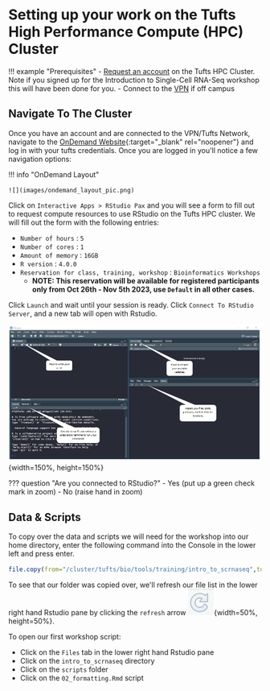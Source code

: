 # Setting up your work on the Tufts High Performance Compute (HPC) Cluster

!!! example "Prerequisites"
    - [Request an account](http://research.uit.tufts.edu/) on the Tufts HPC Cluster. Note if you signed up for the Introduction to Single-Cell RNA-Seq workshop this will have been done for you.
    - Connect to the [VPN](https://access.tufts.edu/vpn) if off campus
    

## Navigate To The Cluster

Once you have an account and are connected to the VPN/Tufts Network, navigate to the [OnDemand Website](https://ondemand.pax.tufts.edu/){:target="_blank" rel="noopener"} and log in with your tufts credentials. Once you are logged in you'll notice a few navigation options:

!!! info "OnDemand Layout"

    ![](images/ondemand_layout_pic.png)

Click on `Interactive Apps > RStudio Pax` and you will see a form to fill out to request compute resources to use RStudio on the Tufts HPC cluster. We will fill out the form with the following entries:

- `Number of hours` : `5`
- `Number of cores` : `1`
- `Amount of memory` : `16GB`
- `R version` : `4.0.0`
- `Reservation for class, training, workshop` : `Bioinformatics Workshops`
    - **NOTE: This reservation will be available for registered participants only from Oct 26th - Nov 5th 2023, use `Default` in all other cases.**

Click `Launch` and wait until your session is ready. Click `Connect To RStudio Server`, and a new tab will open with Rstudio. 

 ![](images/rstudio.png){width=150%, height=150%}


??? question "Are you connected to RStudio?"
    - Yes (put up a green check mark in zoom)
    - No (raise hand in zoom)


## Data & Scripts

To copy over the data and scripts we will need for the workshop into our home directory, enter the following command into the Console in the lower left and press enter. 

```R
file.copy(from="/cluster/tufts/bio/tools/training/intro_to_scrnaseq",to="~/", recursive = TRUE)
```

To see that our folder was copied over, we'll refresh our file list in the lower right hand Rstudio pane by clicking the `refresh` arrow ![](images/refresh.png){width=50%, height=50%}. 

To open our first workshop script:
- Click on the `Files` tab in the lower right hand Rstudio pane
- Click on the `intro_to_scrnaseq` directory
- Click on the `scripts` folder
- Click on the `02_formatting.Rmd` script
